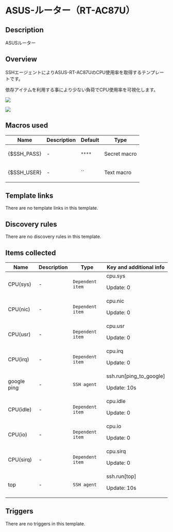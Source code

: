 # ASUS-ルーター（RT-AC87U）

## Description

ASUSルーター

## Overview

SSHエージェントによりASUS-RT-AC87UのCPU使用率を取得するテンプレートです。


依存アイテムを利用する事により少ない負荷でCPU使用率を可視化します。


![](https://qiita-image-store.s3.ap-northeast-1.amazonaws.com/0/102020/e9df31db-0a99-79b5-3540-683dd017bc66.png)


![](https://qiita-image-store.s3.ap-northeast-1.amazonaws.com/0/102020/7088100c-ea7d-774c-0e59-f4d6a7713971.png)



## Macros used

|Name|Description|Default|Type|
|----|-----------|-------|----|
|{$SSH_PASS}|<p>-</p>|`****`|Secret macro|
|{$SSH_USER}|<p>-</p>|``|Text macro|
## Template links

There are no template links in this template.

## Discovery rules

There are no discovery rules in this template.

## Items collected

|Name|Description|Type|Key and additional info|
|----|-----------|----|----|
|CPU(sys)|<p>-</p>|`Dependent item`|cpu.sys<p>Update: 0</p>|
|CPU(nic)|<p>-</p>|`Dependent item`|cpu.nic<p>Update: 0</p>|
|CPU(usr)|<p>-</p>|`Dependent item`|cpu.usr<p>Update: 0</p>|
|CPU(irq)|<p>-</p>|`Dependent item`|cpu.irq<p>Update: 0</p>|
|google ping|<p>-</p>|`SSH agent`|ssh.run[ping_to_google]<p>Update: 10s</p>|
|CPU(idle)|<p>-</p>|`Dependent item`|cpu.idle<p>Update: 0</p>|
|CPU(io)|<p>-</p>|`Dependent item`|cpu.io<p>Update: 0</p>|
|CPU(sirq)|<p>-</p>|`Dependent item`|cpu.sirq<p>Update: 0</p>|
|top|<p>-</p>|`SSH agent`|ssh.run[top]<p>Update: 10s</p>|
## Triggers

There are no triggers in this template.

